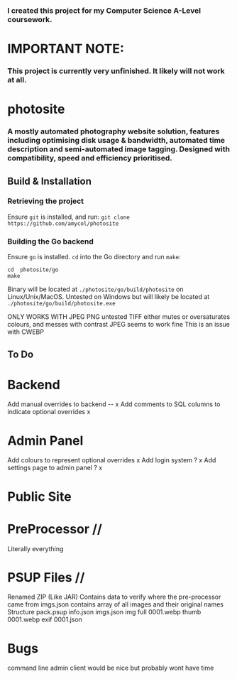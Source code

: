 ### I created this project for my Computer Science A-Level coursework. 
# IMPORTANT NOTE:
### This project is currently very unfinished. It likely will not work at all. 
# photosite
### A mostly automated photography website solution, features including optimising disk usage & bandwidth, automated time description and semi-automated image tagging. Designed with compatibility, speed and efficiency prioritised. 
## Build & Installation
### Retrieving the project
Ensure `git` is installed, and run:
`git clone https://github.com/amycol/photosite`
### Building the Go backend
Ensure `go` is installed.
`cd` into the Go directory and run `make`:
```shell
cd  photosite/go
make
```
Binary will be located at `./photosite/go/build/photosite` on Linux/Unix/MacOS. Untested on Windows but will likely be located at `./photosite/go/build/photosite.exe`


ONLY WORKS WITH JPEG
    PNG untested
    TIFF either mutes or oversaturates colours, and messes with contrast
    JPEG seems to work fine
    This is an issue with CWEBP

## To Do
# Backend
Add manual overrides to backend -- x 
Add comments to SQL columns to indicate optional overrides x
# Admin Panel
Add colours to represent optional overrides x
Add login system ? x
Add settings page to admin panel ? x
# Public Site













# PreProcessor //
Literally everything
# PSUP Files //
Renamed ZIP (Like JAR)
Contains data to verify where the pre-processor came from
imgs.json contains array of all images and their original names
Structure
    pack.psup
        info.json
        imgs.json
        img
            full
                0001.webp
            thumb
                0001.webp
        exif
            0001.json
        

# Bugs


 
command line admin client would be nice but probably wont have time
